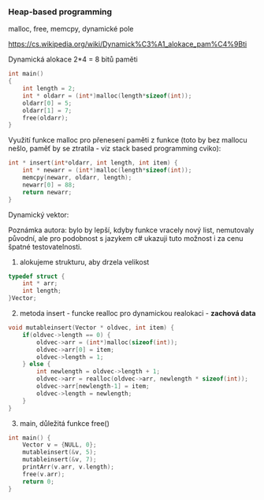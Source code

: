 ### Heap-based programming

malloc, free, memcpy, dynamické pole

https://cs.wikipedia.org/wiki/Dynamick%C3%A1_alokace_pam%C4%9Bti

Dynamická alokace 2*4 = 8 bitů paměti

```c
int main()
{
    int length = 2;
    int * oldarr = (int*)malloc(length*sizeof(int));
    oldarr[0] = 5;
    oldarr[1] = 7;
    free(oldarr);
}
```

Využití funkce malloc pro přenesení paměti z funkce (toto by bez mallocu nešlo, paměť by se ztratila - viz stack based programming cviko):

```c
int * insert(int*oldarr, int length, int item) {
    int * newarr = (int*)malloc(length*sizeof(int));
    memcpy(newarr, oldarr, length);
    newarr[0] = 88;
    return newarr;
}
```

Dynamický vektor:

Poznámka autora: bylo by lepší, kdyby funkce vracely nový list, nemutovaly původní, ale pro podobnost s jazykem c# ukazuji tuto možnost i za cenu špatné testovatelnosti.

1. alokujeme strukturu, aby drzela velikost
```c
typedef struct {
    int * arr;
    int length;
}Vector;
```

2. metoda insert - funcke realloc pro dynamickou realokaci - **zachová data**
```c
void mutableinsert(Vector * oldvec, int item) {
    if(oldvec->length == 0) {
        oldvec->arr = (int*)malloc(sizeof(int));
        oldvec->arr[0] = item;
        oldvec->length = 1;
    } else {
        int newlength = oldvec->length + 1;
        oldvec->arr = realloc(oldvec->arr, newlength * sizeof(int));
        oldvec->arr[newlength-1] = item;
        oldvec->length = newlength;
    }
}
```

3. main, důležitá funkce free()

```c
int main() {
    Vector v = {NULL, 0};
    mutableinsert(&v, 5);
    mutableinsert(&v, 7);
    printArr(v.arr, v.length);
    free(v.arr);
    return 0;
}
```
